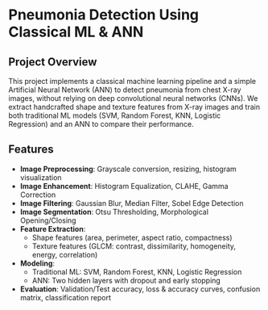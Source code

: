 # Pneumonia Detection Using Classical ML & ANN

## Project Overview
This project implements a classical machine learning pipeline and a simple Artificial Neural Network (ANN) to detect pneumonia from chest X-ray images, without relying on deep convolutional neural networks (CNNs). We extract handcrafted shape and texture features from X-ray images and train both traditional ML models (SVM, Random Forest, KNN, Logistic Regression) and an ANN to compare their performance.

## Features
- **Image Preprocessing**: Grayscale conversion, resizing, histogram visualization  
- **Image Enhancement**: Histogram Equalization, CLAHE, Gamma Correction  
- **Image Filtering**: Gaussian Blur, Median Filter, Sobel Edge Detection  
- **Image Segmentation**: Otsu Thresholding, Morphological Opening/Closing  
- **Feature Extraction**:
  - Shape features (area, perimeter, aspect ratio, compactness)  
  - Texture features (GLCM: contrast, dissimilarity, homogeneity, energy, correlation)  
- **Modeling**:
  - Traditional ML: SVM, Random Forest, KNN, Logistic Regression  
  - ANN: Two hidden layers with dropout and early stopping  
- **Evaluation**: Validation/Test accuracy, loss & accuracy curves, confusion matrix, classification report  
